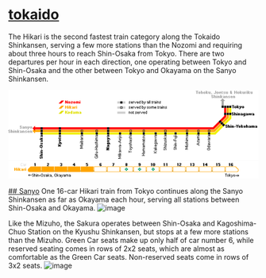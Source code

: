 # [tokaido](https://www.japan-guide.com/e/e2018_tokaido.html)
The Hikari is the second fastest train category along the Tokaido Shinkansen, serving a few more stations than the Nozomi and requiring about three hours to reach Shin-Osaka from Tokyo. There are two departures per hour in each direction, one operating between Tokyo and Shin-Osaka and the other between Tokyo and Okayama on the Sanyo Shinkansen.

<img src="2018_tokaido_01_2004.gif">
<img src="2018_tokaido_03.gif">


[## Sanyo](https://www.japan-guide.com/e/e2018_sanyo.html)
One 16-car Hikari train from Tokyo continues along the Sanyo Shinkansen as far as Okayama each hour, serving all stations between Shin-Osaka and Okayama.
![image](https://github.com/docPoacher/hello-world/assets/111644235/f26c3ced-25d2-411a-ad14-d695a2d45c91)

Like the Mizuho, the Sakura operates between Shin-Osaka and Kagoshima-Chuo Station on the Kyushu Shinkansen, but stops at a few more stations than the Mizuho. Green Car seats make up only half of car number 6, while reserved seating comes in rows of 2x2 seats, which are almost as comfortable as the Green Car seats. Non-reserved seats come in rows of 3x2 seats.
![image](https://github.com/docPoacher/hello-world/assets/111644235/26fd9c52-2b35-45b5-8c9e-dd83345d311b)


